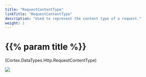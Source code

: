 ```yaml
---
title: "RequestContentType"
linkTitle: "RequestContentType"
description: "Used to represent the content type of a request."
weight: 1
---
```


# {{% param title %}}

<p class="namespace">(Cortex.DataTypes.Http.RequestContentType)</p>

<img src="/images/work-in-progress.jpg">
